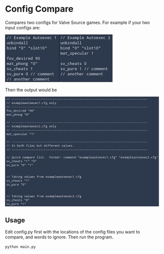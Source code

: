 # Config Compare
Compares two configs for Valve Source games.
For example if your two input configs are:

![Example inputs](inputexample.png)

Then the output would be

![Example output](outputexample.png)

## Usage

Edit config.py first with the locations of the config files you want to compare, and words to ignore.  Then run the program.

`python main.py`
